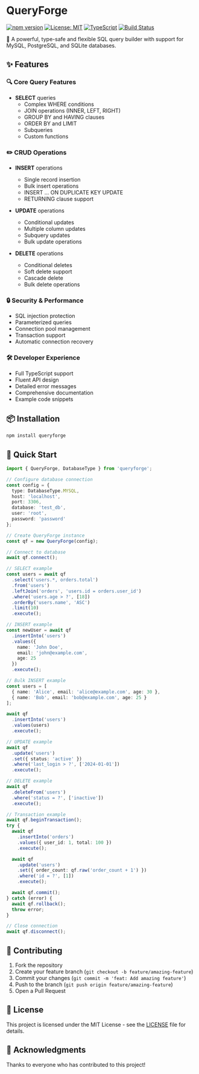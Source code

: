 # QueryForge

[![npm version](https://badge.fury.io/js/queryforge.svg)](https://www.npmjs.com/package/queryforge)
[![License: MIT](https://img.shields.io/badge/License-MIT-yellow.svg)](https://opensource.org/licenses/MIT)
[![TypeScript](https://img.shields.io/badge/TypeScript-Ready-blue.svg)](https://www.typescriptlang.org/)
[![Build Status](https://img.shields.io/badge/build-passing-brightgreen.svg)](https://github.com/kurumelih/queryforge)

🚀 A powerful, type-safe and flexible SQL query builder with support for MySQL, PostgreSQL, and SQLite databases.

## ✨ Features

### 🔍 Core Query Features
- **SELECT** queries
  - Complex WHERE conditions
  - JOIN operations (INNER, LEFT, RIGHT)
  - GROUP BY and HAVING clauses
  - ORDER BY and LIMIT
  - Subqueries
  - Custom functions

### ✏️ CRUD Operations
- **INSERT** operations
  - Single record insertion
  - Bulk insert operations
  - INSERT ... ON DUPLICATE KEY UPDATE
  - RETURNING clause support

- **UPDATE** operations
  - Conditional updates
  - Multiple column updates
  - Subquery updates
  - Bulk update operations

- **DELETE** operations
  - Conditional deletes
  - Soft delete support
  - Cascade delete
  - Bulk delete operations

### 🔒 Security & Performance
- SQL injection protection
- Parameterized queries
- Connection pool management
- Transaction support
- Automatic connection recovery

### 🛠️ Developer Experience
- Full TypeScript support
- Fluent API design
- Detailed error messages
- Comprehensive documentation
- Example code snippets

## 📦 Installation

```bash
npm install queryforge
```

## 🚀 Quick Start

```typescript
import { QueryForge, DatabaseType } from 'queryforge';

// Configure database connection
const config = {
  type: DatabaseType.MYSQL,
  host: 'localhost',
  port: 3306,
  database: 'test_db',
  user: 'root',
  password: 'password'
};

// Create QueryForge instance
const qf = new QueryForge(config);

// Connect to database
await qf.connect();

// SELECT example
const users = await qf
  .select('users.*, orders.total')
  .from('users')
  .leftJoin('orders', 'users.id = orders.user_id')
  .where('users.age > ?', [18])
  .orderBy('users.name', 'ASC')
  .limit(10)
  .execute();

// INSERT example
const newUser = await qf
  .insertInto('users')
  .values({
    name: 'John Doe',
    email: 'john@example.com',
    age: 25
  })
  .execute();

// Bulk INSERT example
const users = [
  { name: 'Alice', email: 'alice@example.com', age: 30 },
  { name: 'Bob', email: 'bob@example.com', age: 25 }
];

await qf
  .insertInto('users')
  .values(users)
  .execute();

// UPDATE example
await qf
  .update('users')
  .set({ status: 'active' })
  .where('last_login > ?', ['2024-01-01'])
  .execute();

// DELETE example
await qf
  .deleteFrom('users')
  .where('status = ?', ['inactive'])
  .execute();

// Transaction example
await qf.beginTransaction();
try {
  await qf
    .insertInto('orders')
    .values({ user_id: 1, total: 100 })
    .execute();

  await qf
    .update('users')
    .set({ order_count: qf.raw('order_count + 1') })
    .where('id = ?', [1])
    .execute();

  await qf.commit();
} catch (error) {
  await qf.rollback();
  throw error;
}

// Close connection
await qf.disconnect();
```

## 🤝 Contributing

1. Fork the repository
2. Create your feature branch (`git checkout -b feature/amazing-feature`)
3. Commit your changes (`git commit -m 'feat: Add amazing feature'`)
4. Push to the branch (`git push origin feature/amazing-feature`)
5. Open a Pull Request

## 📝 License

This project is licensed under the MIT License - see the [LICENSE](LICENSE) file for details.

## 🙏 Acknowledgments

Thanks to everyone who has contributed to this project! 